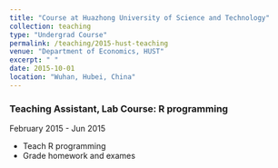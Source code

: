 ```yaml
---
title: "Course at Huazhong University of Science and Technology"
collection: teaching
type: "Undergrad Course"
permalink: /teaching/2015-hust-teaching
venue: "Department of Economics, HUST"
excerpt: " "
date: 2015-10-01
location: "Wuhan, Hubei, China"
---
```


### Teaching Assistant, Lab Course: R programming
February 2015 - Jun 2015
* Teach R programming
* Grade homework and exames
